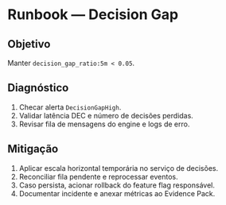 # Runbook — Decision Gap

## Objetivo
Manter `decision_gap_ratio:5m < 0.05`.

## Diagnóstico
1. Checar alerta `DecisionGapHigh`.
2. Validar latência DEC e número de decisões perdidas.
3. Revisar fila de mensagens do engine e logs de erro.

## Mitigação
1. Aplicar escala horizontal temporária no serviço de decisões.
2. Reconciliar fila pendente e reprocessar eventos.
3. Caso persista, acionar rollback do feature flag responsável.
4. Documentar incidente e anexar métricas ao Evidence Pack.
